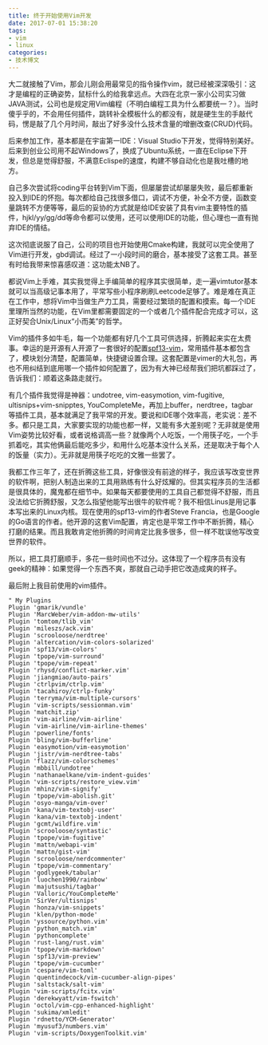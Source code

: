```yaml
---
title: 终于开始使用Vim开发
date: 2017-07-01 15:38:20
tags: 
- vim
- linux
categories: 
- 技术博文
---
```


大二就接触了Vim，那会儿刚会用最常见的指令操作vim，就已经被深深吸引：这才是编程的正确姿势，鼠标什么的给我拿远点。大四在北京一家小公司实习做JAVA测试，公司也是规定用Vim编程（不明白编程工具为什么都要统一？）。当时傻乎乎的，不会用任何插件，跳转补全模板什么的都没有，就是硬生生的手敲代码，愣是敲了几个月时间，敲出了好多没什么技术含量的增删改查(CRUD)代码。

后来参加工作，基本都是在宇宙第一IDE：Visual Studio下开发，觉得特别美好。后来到创业公司用不起Windows了，换成了Ubuntu系统，一直在Eclipse下开发，但总是觉得舒服，不满意Eclispe的速度，构建不够自动化也是我吐槽的地方。

<!-- more -->

自己多次尝试将coding平台转到Vim下面，但屡屡尝试却屡屡失败，最后都重新投入到IDE的怀抱。每次都给自己找很多借口，调试不方便，补全不方便，函数变量跳转不方便等等，最后的妥协的方式就是给IDE安装了具有vim主要特性的插件，hjkl/yy/gg/dd等命令都可以使用，还可以使用IDE的功能，但心理也一直有抛弃IDE的情结。

这次彻底说服了自己，公司的项目也开始使用Cmake构建，我就可以完全使用了Vim进行开发，gbd调试。经过了一小段时间的磨合，基本接受了这套工具。甚至有时给我带来惊喜感叹道：这功能太NB了。

都说Vim上手难，其实我觉得上手编简单的程序其实很简单，走一遍vimtutor基本就可以当高级记事本用了，平常写些小程序刷刷Leetcode足够了。难是难在真正在工作中，想将Vim中当做生产力工具，需要经过繁琐的配置和摸索。每一个IDE里理所当然的功能，在Vim里都需要固定的一个或者几个插件配合完成才可以，这正好契合Unix/Linux“小而美”的哲学。

Vim的插件多如牛毛，每一个功能都有好几个工具可供选择，折腾起来实在太费事。幸运的是开源有人开源了一套很好的配置[spf13-vim](https://github.com/spf13/spf13-vim)，常用插件基本都包含了，模块划分清楚，配置简单，快捷键设置合理。这套配置是vimer的大礼包，再也不用纠结到底用哪一个插件如何配置了，因为有大神已经帮我们把坑都踩过了，告诉我们：顺着这条路走就行。

有几个插件我觉得是神器：undotree, vim-easymotion, vim-fugitive, ultisnips+vim-snipptes, YouCompleteMe，再加上buffer，nerdtree，tagbar等插件工具，基本就满足了我平常的开发。要说和IDE哪个效率高，老实说：差不多。都只是工具，大家要实现的功能也都一样，又能有多大差别呢？无非就是使用Vim姿势比较好看，或者说格调高一些？就像两个人吃饭，一个用筷子吃，一个手抓着吃，其实他俩最后能吃多少，和用什么吃基本没什么关系，还是取决于每个人的饭量（实力）。无非就是用筷子吃吃的文雅一些罢了。

我都工作三年了，还在折腾这些工具，好像很没有前途的样子，我应该写改变世界的软件啊，把别人制造出来的工具用熟练有什么好炫耀的。但其实程序员的生活都是很具体的，魔鬼都在细节中。如果每天都要使用的工具自己都觉得不舒服，而且没法给它折腾舒服，又怎么指望他能写出很牛的软件呢？我不相信Linus是用记事本写出来的Linux内核。现在使用的spf13-vim的作者Steve Francia，也是Google的Go语言的作者。他开源的这套Vim配置，肯定也是平常工作中不断折腾，精心打磨的结果。而且我敢肯定他折腾的时间肯定比我多很多，但一样不耽误他写改变世界的软件。

所以，把工具打磨顺手，多花一些时间也不过分。这体现了一个程序员有没有geek的精神：如果觉得一个东西不爽，那就自己动手把它改造成爽的样子。

最后附上我目前使用的vim插件。

``` vim
" My Plugins
Plugin 'gmarik/vundle'
Plugin 'MarcWeber/vim-addon-mw-utils'
Plugin 'tomtom/tlib_vim'
Plugin 'mileszs/ack.vim'
Plugin 'scrooloose/nerdtree'
Plugin 'altercation/vim-colors-solarized'
Plugin 'spf13/vim-colors'
Plugin 'tpope/vim-surround'
Plugin 'tpope/vim-repeat'
Plugin 'rhysd/conflict-marker.vim'
Plugin 'jiangmiao/auto-pairs'
Plugin 'ctrlpvim/ctrlp.vim'
Plugin 'tacahiroy/ctrlp-funky'
Plugin 'terryma/vim-multiple-cursors'
Plugin 'vim-scripts/sessionman.vim'
Plugin 'matchit.zip'
Plugin 'vim-airline/vim-airline'
Plugin 'vim-airline/vim-airline-themes'
Plugin 'powerline/fonts'
Plugin 'bling/vim-bufferline'
Plugin 'easymotion/vim-easymotion'
Plugin 'jistr/vim-nerdtree-tabs'
Plugin 'flazz/vim-colorschemes'
Plugin 'mbbill/undotree'
Plugin 'nathanaelkane/vim-indent-guides'
Plugin 'vim-scripts/restore_view.vim'
Plugin 'mhinz/vim-signify'
Plugin 'tpope/vim-abolish.git'
Plugin 'osyo-manga/vim-over'
Plugin 'kana/vim-textobj-user'
Plugin 'kana/vim-textobj-indent'
Plugin 'gcmt/wildfire.vim'
Plugin 'scrooloose/syntastic'
Plugin 'tpope/vim-fugitive'
Plugin 'mattn/webapi-vim'
Plugin 'mattn/gist-vim'
Plugin 'scrooloose/nerdcommenter'
Plugin 'tpope/vim-commentary'
Plugin 'godlygeek/tabular'
Plugin 'luochen1990/rainbow'
Plugin 'majutsushi/tagbar'
Plugin 'Valloric/YouCompleteMe'
Plugin 'SirVer/ultisnips'
Plugin 'honza/vim-snippets'
Plugin 'klen/python-mode'
Plugin 'yssource/python.vim'
Plugin 'python_match.vim'
Plugin 'pythoncomplete'
Plugin 'rust-lang/rust.vim'
Plugin 'tpope/vim-markdown'
Plugin 'spf13/vim-preview'
Plugin 'tpope/vim-cucumber'
Plugin 'cespare/vim-toml'
Plugin 'quentindecock/vim-cucumber-align-pipes'
Plugin 'saltstack/salt-vim'
Plugin 'vim-scripts/fcitx.vim'
Plugin 'derekwyatt/vim-fswitch'
Plugin 'octol/vim-cpp-enhanced-highlight'
Plugin 'sukima/xmledit'
Plugin 'rdnetto/YCM-Generator'
Plugin 'myusuf3/numbers.vim'
Plugin 'vim-scripts/DoxygenToolkit.vim'

```



